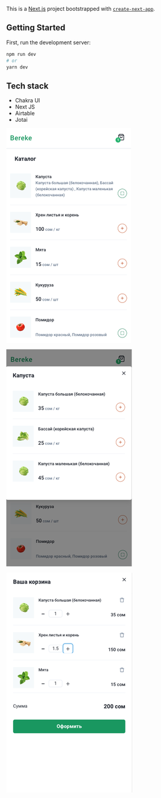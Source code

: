 This is a [Next.js](https://nextjs.org/) project bootstrapped with [`create-next-app`](https://github.com/vercel/next.js/tree/canary/packages/create-next-app).

## Getting Started

First, run the development server:

```bash
npm run dev
# or
yarn dev
```

## Tech stack

-  Chakra UI
-  Next JS
-  Airtable
-  Jotai

![menu](./public/menu.png)

![menu](./public/category.png)

![menu](./public/cart.png)
